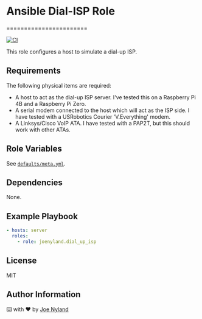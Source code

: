 # Ansible Dial-ISP Role
=======================

[![CI](https://github.com/JoeNyland/ansible-dial-up-isp-role/actions/workflows/ci.yml/badge.svg)](https://github.com/JoeNyland/ansible-dial-up-isp-role/actions/workflows/ci.yml)

This role configures a host to simulate a dial-up ISP.

Requirements
------------

The following physical items are required:

* A host to act as the dial-up ISP server. I've tested this on a Raspberry Pi 4B and a Raspberry Pi Zero.
* A serial modem connected to the host which will act as the ISP side. I have tested with a USRobotics Courier 'V.Everything' modem.
* A Linksys/Cisco VoIP ATA. I have tested with a PAP2T, but this should work with other ATAs.

Role Variables
--------------

See [`defaults/meta.yml`](./defaults/main.yml).

Dependencies
------------

None.

Example Playbook
----------------

```yaml
- hosts: server
  roles:
    - role: joenyland.dial_up_isp
```

License
-------

MIT

Author Information
------------------

⌨️ with ❤️ by [Joe Nyland](https://joe.nyland.io)
